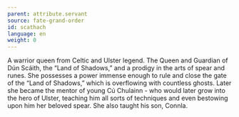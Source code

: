 ```yaml
---
parent: attribute.servant
source: fate-grand-order
id: scathach
language: en
weight: 0
---
```


A warrior queen from Celtic and Ulster legend.
The Queen and Guardian of Dún Scáith, the “Land of Shadows,” and a prodigy in the arts of spear and runes.
She possesses a power immense enough to rule and close the gate of the “Land of Shadows,” which is overflowing with countless ghosts.
Later she became the mentor of young Cú Chulainn - who would later grow into the hero of Ulster, teaching him all sorts of techniques and even bestowing upon him her beloved spear.
She also taught his son, Connla.
